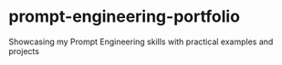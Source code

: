 # prompt-engineering-portfolio
Showcasing my Prompt Engineering skills with practical examples and projects
